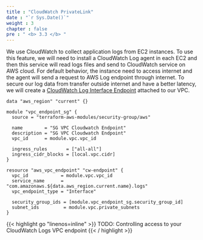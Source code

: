 ```yaml
---
title : "CloudWatch PrivateLink"
date : "`r Sys.Date()`"
weight : 3
chapter : false
pre : " <b> 3.3 </b> "
---
```


We use CloudWatch to collect application logs from EC2 instances. To use this feature, we will need to install a CloudWatch Log agent in each EC2 and then this service will read logs files and send to CloudWatch service on AWS cloud. For default behavior, the instance need to access internet and the agent will send a request to AWS Log endpoint through internet. To secure our log data from transfer outside internet and have a better latency, we will create a [CloudWatch Log Interface Endpoint](https://docs.aws.amazon.com/AmazonCloudWatch/latest/logs/cloudwatch-logs-and-interface-VPC.html#create-VPC-endpoint-for-CloudWatchLogs) attached to our VPC. 

```
data "aws_region" "current" {}

module "vpc_endpoint_sg" {
  source = "terraform-aws-modules/security-group/aws"

  name        = "SG VPC Cloudwatch Endpoint"
  description = "SG VPC Cloudwatch Endpoint"
  vpc_id      = module.vpc.vpc_id

  ingress_rules       = ["all-all"]
  ingress_cidr_blocks = [local.vpc.cidr]
}

resource "aws_vpc_endpoint" "cw-endpoint" {
  vpc_id            = module.vpc.vpc_id
  service_name      = "com.amazonaws.${data.aws_region.current.name}.logs"
  vpc_endpoint_type = "Interface"

  security_group_ids = [module.vpc_endpoint_sg.security_group_id]
  subnet_ids         = module.vpc.private_subnets
}
```
{{< highlight go "linenos=inline" >}}
TODO: Controlling access to your CloudWatch Logs VPC endpoint
{{< / highlight >}}
